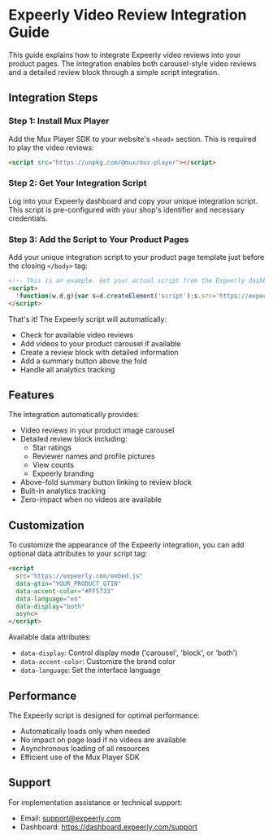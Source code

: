 # Expeerly Video Review Integration Guide

This guide explains how to integrate Expeerly video reviews into your product pages. The integration enables both carousel-style video reviews and a detailed review block through a simple script integration.

## Integration Steps

### Step 1: Install Mux Player

Add the Mux Player SDK to your website's `<head>` section. This is required to play the video reviews:

```html
<script src="https://unpkg.com/@mux/mux-player"></script>
```

### Step 2: Get Your Integration Script

Log into your Expeerly dashboard and copy your unique integration script. This script is pre-configured with your shop's identifier and necessary credentials.

### Step 3: Add the Script to Your Product Pages

Add your unique integration script to your product page template just before the closing `</body>` tag:

```html
<!-- This is an example. Get your actual script from the Expeerly dashboard -->
<script>
  !function(w,d,g){var s=d.createElement('script');s.src='https://expeerly.com/embed.js';s.async=true;s.dataset.gtin=g;d.body.appendChild(s)}(window,document,'YOUR_PRODUCT_GTIN');
</script>
```

That's it! The Expeerly script will automatically:
- Check for available video reviews
- Add videos to your product carousel if available
- Create a review block with detailed information
- Add a summary button above the fold
- Handle all analytics tracking

## Features

The integration automatically provides:
- Video reviews in your product image carousel
- Detailed review block including:
  - Star ratings
  - Reviewer names and profile pictures
  - View counts
  - Expeerly branding
- Above-fold summary button linking to review block
- Built-in analytics tracking
- Zero-impact when no videos are available

## Customization

To customize the appearance of the Expeerly integration, you can add optional data attributes to your script tag:

```html
<script 
  src="https://expeerly.com/embed.js" 
  data-gtin="YOUR_PRODUCT_GTIN"
  data-accent-color="#FF5733"
  data-language="en"
  data-display="both"
  async>
</script>
```

Available data attributes:
- `data-display`: Control display mode ('carousel', 'block', or 'both')
- `data-accent-color`: Customize the brand color
- `data-language`: Set the interface language

## Performance

The Expeerly script is designed for optimal performance:
- Automatically loads only when needed
- No impact on page load if no videos are available
- Asynchronous loading of all resources
- Efficient use of the Mux Player SDK

## Support

For implementation assistance or technical support:
- Email: support@expeerly.com
- Dashboard: https://dashboard.expeerly.com/support
